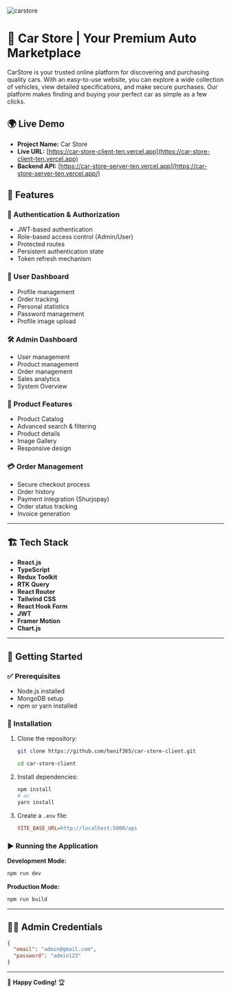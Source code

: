 ![carstore](https://github.com/user-attachments/assets/5364d06b-d6d3-44fb-bb3c-5ec9ec89ca14)

# 🚗 Car Store | Your Premium Auto Marketplace

CarStore is your trusted online platform for discovering and purchasing quality cars. With an easy-to-use website, you can explore a wide collection of vehicles, view detailed specifications, and make secure purchases. Our platform makes finding and buying your perfect car as simple as a few clicks.

## 🌍 Live Demo
- **Project Name:** Car Store
- **Live URL:** [https://car-store-client-ten.vercel.app](https://car-store-client-ten.vercel.app)
- **Backend API:** [https://car-store-server-ten.vercel.app](https://car-store-server-ten.vercel.app/)

## 🌟 Features

### 🔐 Authentication & Authorization
- JWT-based authentication
- Role-based access control (Admin/User)
- Protected routes
- Persistent authentication state
- Token refresh mechanism

### 👤 User Dashboard
- Profile management
- Order tracking
- Personal statistics
- Password management
- Profile image upload

### 🛠️ Admin Dashboard
- User management
- Product management
- Order management
- Sales analytics
- System Overview

### 🚙 Product Features
- Product Catalog
- Advanced search & filtering
- Product details
- Image Gallery
- Responsive design

### 💳 Order Management
- Secure checkout process
- Order history
- Payment integration (Shurjopay)
- Order status tracking
- Invoice generation

---
## 🏗️ Tech Stack

- **React.js**
- **TypeScript**
- **Redux Toolkit**
- **RTK Query**
- **React Router**
- **Tailwind CSS**
- **React Hook Form**
- **JWT**
- **Framer Motion**
- **Chart.js**

---
## 🚀 Getting Started

### ✅ Prerequisites
- Node.js installed
- MongoDB setup
- npm or yarn installed

### 🔧 Installation
1. Clone the repository:
   ```bash
   git clone https://github.com/hanif365/car-store-client.git
   
   cd car-store-client
   ```

2. Install dependencies:
   ```bash
   npm install
   # or
   yarn install
   ```

3. Create a `.env` file:
   ```ini
   VITE_BASE_URL=http://localhost:5000/api
   ```

### ▶️ Running the Application

**Development Mode:**
```bash
npm run dev
```

**Production Mode:**
```bash
npm run build
```

---
## 👨‍💼 Admin Credentials
```json
{
  "email": "admin@gmail.com",
  "password": "admin123"
}
```

---

🚀 **Happy Coding!** 🏆

